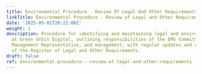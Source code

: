 ```yaml
---
title: Environmental Procedure   Review Of Legal And Other Requirements
linkTitle: Environmental Procedure - Review of Legal and Other Requirements
date: '2025-05-01T20:22:00Z'
weight: 1
description: Procedure for identifying and maintaining legal and environmental requirements
  at Green Orbit Digital, outlining responsibilities of the EMS Committee, Environmental
  Management Representative, and management, with regular updates and accessibility
  of the Register of Legal and Other Requirements.
draft: false
ref: environmental-procedure---review-of-legal-and-other-requirements
---
```


